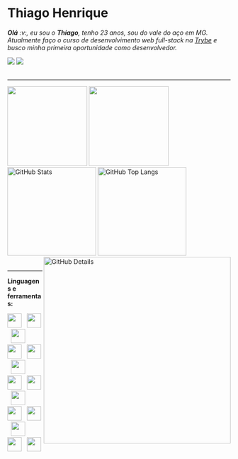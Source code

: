 <h1>Thiago Henrique</h1>

<p>
<i><b>Olá</b> :v:, eu sou o <b>Thiago</b>, tenho 23 anos, sou do vale do aço em MG. </i><i>Atualmente faço o curso de desenvolvimento web full-stack na <a href="https://www.betrybe.com/" target="_blank">Trybe</a> e busco minha primeira oportunidade como desenvolvedor.</i>
</p>

<div>
  <a href="https://www.linkedin.com/in/thiago-henrique-da-silva-souza-634162127/"><img src="https://img.shields.io/badge/-Thiago%20Henrique-1C1917?style=flat-square&logo=Linkedin&logoColor=white&link=https://www.linkedin.com/in/Thiago-schell-Henrique/"/></a>
  <a href="mailto:thiagoedusan5.11@outlook.com"><img src="https://img.shields.io/badge/-thiagoedusan5.11@outlook.com-1C1917?style=flat-square&logo=Gmail&logoColor=white&link=mailto:thiagoedusan5.11@outlook.com"/></a>
</div>

<br>

----

<!-- GITHUB STATUS -->
<div>
  <img height="180em" src="https://github-readme-stats.vercel.app/api?username=ts-dart&show_icons=true&hide=&count_private=true&hide_border=true&show_icons=true&theme=github_dark"/>
  <img height="180em" src="https://github-readme-stats.vercel.app/api/top-langs/?username=ts-dart&layout=compact&langs_count=7&hide_border=true&show_icons=true&theme=github_dark"/>
  <img alt="GitHub Stats" width="200px" src="http://github-profile-summary-cards.vercel.app/api/cards/stats?username=ts-dart&theme=github_dark"/>
  <img alt="GitHub Top Langs" width="200px" src="http://github-profile-summary-cards.vercel.app/api/cards/repos-per-language?username=ts-dart&theme=github_dark"/>
  <img align="right" alt="GitHub Details" width="422px" src="http://github-profile-summary-cards.vercel.app/api/cards/profile-details?username=ts-dart&theme=github_dark"/>
</div>

<br/>

----

<p><b>Linguagens e ferramentas:</b></p>
<code><a href="https://www.gnu.org/software/bash/" target="_blank"><img height="32" src="https://github.com/joaopauloaramuni/joaopauloaramuni/blob/master/img/bash.png?raw=true"/></a></code>
&nbsp; 
<code><a href="https://www.python.org/" target="_blank"><img width="32" height="32" src="https://github.com/joaopauloaramuni/joaopauloaramuni/blob/master/img/python.png?raw=true"/></a></code>
&nbsp;
<code><a href="https://www.w3schools.com/html/" target="_blank"><img width="32" height="32" src="https://github.com/joaopauloaramuni/joaopauloaramuni/blob/master/img/html.svg"/></a></code>
&nbsp; 
<code><a href="https://www.w3schools.com/css/" target="_blank"><img width="32" height="32" src="https://github.com/joaopauloaramuni/joaopauloaramuni/blob/master/img/css.svg"/></a></code>
&nbsp; 
<code><a href="https://www.w3schools.com/js/" target="_blank"><img width="32" height="32" src="https://github.com/joaopauloaramuni/joaopauloaramuni/blob/master/img/js.png"/></a></code>
&nbsp; 
<code><a href="https://www.typescriptlang.org/" target="_blank"><img width="32" height="32" src="https://cdn.pixabay.com/photo/2022/10/16/00/31/00-31-27-846_960_720.png"/></a></code>
&nbsp; 
<code><a href="https://pt-br.reactjs.org/" target="_blank"><img width="32" height="32" src="https://github.com/joaopauloaramuni/joaopauloaramuni/blob/master/img/react.png"/></a></code>
&nbsp; 
<code><a href="https://www.mysql.com/" target="_blank"><img width="32" height="32" src="https://github.com/joaopauloaramuni/joaopauloaramuni/blob/master/img/mysql.png"/></a></code>
&nbsp; 
<code><a href="https://www.mongodb.com/pt-br" target="_blank"><img width="32" height="32" src="https://github.com/joaopauloaramuni/joaopauloaramuni/blob/master/img/mongodb.png"/></a></code>
&nbsp; 
<code><a href="https://nodejs.org/en/" target="_blank"><img width="32" height="32" src="https://github.com/joaopauloaramuni/joaopauloaramuni/blob/master/img/nodejs.png"/></a></code>
&nbsp; 
<code><a href="https://www.docker.com/" target="_blank"><img width="32" height="32" src="https://github.com/joaopauloaramuni/joaopauloaramuni/blob/master/img/docker.png"/></a></code>
&nbsp; 
<code><a href="https://www.heroku.com/" target="_blank"><img width="32" height="32" src="https://github.com/joaopauloaramuni/joaopauloaramuni/blob/master/img/heroku.png"/></a></code>
&nbsp; 
<code><a href="https://www.postman.com/" target="_blank"><img width="32" height="32" src="https://github.com/joaopauloaramuni/joaopauloaramuni/blob/master/img/postman.png"/></a></code>
&nbsp; 
<code><a href="https://code.visualstudio.com/" target="_blank"><img width="32" height="32" src="https://github.com/joaopauloaramuni/joaopauloaramuni/blob/master/img/vs.png"/></a></code>
